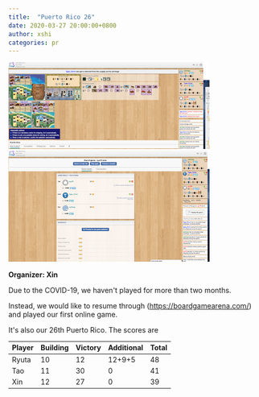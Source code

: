 ```yaml
---
title:  "Puerto Rico 26"
date: 2020-03-27 20:00:00+0800
author: xshi
categories: pr
---
```


<a href="/images/pr_20200327.png">
<img src="/images/pr_20200327.png" width="400"/>
</a>

<a href="/images/pr_20200327_2.png">
<img src="/images/pr_20200327_2.png" width="400"/>
</a>


**Organizer: Xin** 

Due to the COVID-19, we haven't played for more than two months. 

Instead, we would like to resume through (https://boardgamearena.com/) and played our first online game. 

It's also our 26th Puerto Rico.  The scores are

| Player | Building | Victory | Additional | Total |
| ------ | -------- | ------- | ---------- | ----- |
| Ryuta  | 10       | 12      | 12+9+5     | 48    |
| Tao    | 11       | 30      | 0          | 41    |
| Xin    | 12       | 27      | 0          | 39    |

